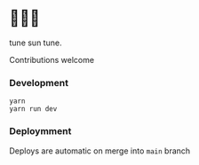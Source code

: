 # 🎵🌞🎵

tune sun tune.

Contributions welcome

### Development

```
yarn
yarn run dev
```

### Deploymment

Deploys are automatic on merge into `main` branch
